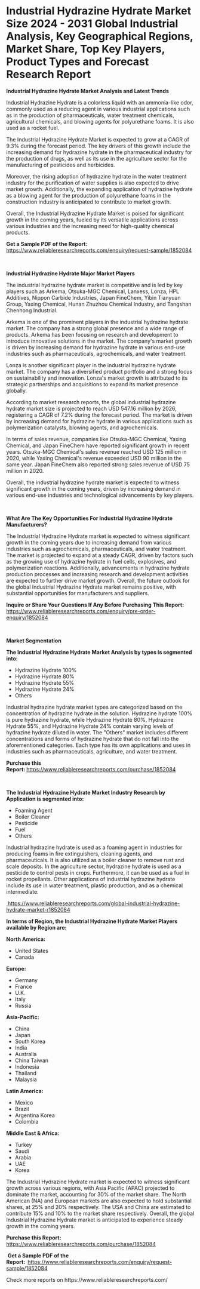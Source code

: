 <p><h1>Industrial Hydrazine Hydrate Market Size 2024 - 2031 Global Industrial Analysis, Key Geographical Regions, Market Share, Top Key Players, Product Types and Forecast Research Report</h1></p><p><strong>Industrial Hydrazine Hydrate Market Analysis and Latest Trends</strong></p>
<p><p>Industrial Hydrazine Hydrate is a colorless liquid with an ammonia-like odor, commonly used as a reducing agent in various industrial applications such as in the production of pharmaceuticals, water treatment chemicals, agricultural chemicals, and blowing agents for polyurethane foams. It is also used as a rocket fuel.</p><p>The Industrial Hydrazine Hydrate Market is expected to grow at a CAGR of 9.3% during the forecast period. The key drivers of this growth include the increasing demand for hydrazine hydrate in the pharmaceutical industry for the production of drugs, as well as its use in the agriculture sector for the manufacturing of pesticides and herbicides.</p><p>Moreover, the rising adoption of hydrazine hydrate in the water treatment industry for the purification of water supplies is also expected to drive market growth. Additionally, the expanding application of hydrazine hydrate as a blowing agent for the production of polyurethane foams in the construction industry is anticipated to contribute to market growth.</p><p>Overall, the Industrial Hydrazine Hydrate Market is poised for significant growth in the coming years, fueled by its versatile applications across various industries and the increasing need for high-quality chemical products.</p></p>
<p><strong>Get a Sample PDF of the Report:&nbsp;</strong> <a href="https://www.reliableresearchreports.com/enquiry/request-sample/1852084">https://www.reliableresearchreports.com/enquiry/request-sample/1852084</a></p>
<p>&nbsp;</p>
<p><strong>Industrial Hydrazine Hydrate Major Market Players</strong></p>
<p><p>The industrial hydrazine hydrate market is competitive and is led by key players such as Arkema, Otsuka-MGC Chemical, Lanxess, Lonza, HPL Additives, Nippon Carbide Industries, Japan FineChem, Yibin Tianyuan Group, Yaxing Chemical, Hunan Zhuzhou Chemical Industry, and Tangshan Chenhong Industrial.</p><p>Arkema is one of the prominent players in the industrial hydrazine hydrate market. The company has a strong global presence and a wide range of products. Arkema has been focusing on research and development to introduce innovative solutions in the market. The company's market growth is driven by increasing demand for hydrazine hydrate in various end-use industries such as pharmaceuticals, agrochemicals, and water treatment.</p><p>Lonza is another significant player in the industrial hydrazine hydrate market. The company has a diversified product portfolio and a strong focus on sustainability and innovation. Lonza's market growth is attributed to its strategic partnerships and acquisitions to expand its market presence globally.</p><p>According to market research reports, the global industrial hydrazine hydrate market size is projected to reach USD 547.16 million by 2026, registering a CAGR of 7.2% during the forecast period. The market is driven by increasing demand for hydrazine hydrate in various applications such as polymerization catalysts, blowing agents, and agrochemicals.</p><p>In terms of sales revenue, companies like Otsuka-MGC Chemical, Yaxing Chemical, and Japan FineChem have reported significant growth in recent years. Otsuka-MGC Chemical's sales revenue reached USD 125 million in 2020, while Yaxing Chemical's revenue exceeded USD 90 million in the same year. Japan FineChem also reported strong sales revenue of USD 75 million in 2020.</p><p>Overall, the industrial hydrazine hydrate market is expected to witness significant growth in the coming years, driven by increasing demand in various end-use industries and technological advancements by key players.</p></p>
<p>&nbsp;</p>
<p><strong>What Are The Key Opportunities For Industrial Hydrazine Hydrate Manufacturers?</strong></p>
<p><p>The Industrial Hydrazine Hydrate market is expected to witness significant growth in the coming years due to increasing demand from various industries such as agrochemicals, pharmaceuticals, and water treatment. The market is projected to expand at a steady CAGR, driven by factors such as the growing use of hydrazine hydrate in fuel cells, explosives, and polymerization reactions. Additionally, advancements in hydrazine hydrate production processes and increasing research and development activities are expected to further drive market growth. Overall, the future outlook for the global Industrial Hydrazine Hydrate market remains positive, with substantial opportunities for manufacturers and suppliers.</p></p>
<p><strong>Inquire or Share Your Questions If Any Before Purchasing This Report:</strong> <a href="https://www.reliableresearchreports.com/enquiry/pre-order-enquiry/1852084">https://www.reliableresearchreports.com/enquiry/pre-order-enquiry/1852084</a></p>
<p>&nbsp;</p>
<p><strong>Market Segmentation</strong></p>
<p><strong>The Industrial Hydrazine Hydrate Market Analysis by types is segmented into:</strong></p>
<p><ul><li>Hydrazine Hydrate 100%</li><li>Hydrazine Hydrate 80%</li><li>Hydrazine Hydrate 55%</li><li>Hydrazine Hydrate 24%</li><li>Others</li></ul></p>
<p><p>Industrial hydrazine hydrate market types are categorized based on the concentration of hydrazine hydrate in the solution. Hydrazine hydrate 100% is pure hydrazine hydrate, while Hydrazine Hydrate 80%, Hydrazine Hydrate 55%, and Hydrazine Hydrate 24% contain varying levels of hydrazine hydrate diluted in water. The "Others" market includes different concentrations and forms of hydrazine hydrate that do not fall into the aforementioned categories. Each type has its own applications and uses in industries such as pharmaceuticals, agriculture, and water treatment.</p></p>
<p><strong>Purchase this Report:&nbsp;</strong><a href="https://www.reliableresearchreports.com/purchase/1852084">https://www.reliableresearchreports.com/purchase/1852084</a></p>
<p>&nbsp;</p>
<p><strong>The Industrial Hydrazine Hydrate Market Industry Research by Application is segmented into:</strong></p>
<p><ul><li>Foaming Agent</li><li>Boiler Cleaner</li><li>Pesticide</li><li>Fuel</li><li>Others</li></ul></p>
<p><p>Industrial hydrazine hydrate is used as a foaming agent in industries for producing foams in fire extinguishers, cleaning agents, and pharmaceuticals. It is also utilized as a boiler cleaner to remove rust and scale deposits. In the agriculture sector, hydrazine hydrate is used as a pesticide to control pests in crops. Furthermore, it can be used as a fuel in rocket propellants. Other applications of industrial hydrazine hydrate include its use in water treatment, plastic production, and as a chemical intermediate.</p></p>
<p><a href="https://www.reliableresearchreports.com/global-industrial-hydrazine-hydrate-market-r1852084">&nbsp;https://www.reliableresearchreports.com/global-industrial-hydrazine-hydrate-market-r1852084</a></p>
<p><strong>In terms of Region, the Industrial Hydrazine Hydrate Market Players available by Region are:</strong></p>
<p>
    <p> <strong> North America: </strong>
        <ul>
            <li>United States</li>
            <li>Canada</li>
        </ul>
        </p> 
    <p> <strong> Europe: </strong>
        <ul>
            <li>Germany</li>
            <li>France</li>
            <li>U.K.</li>
            <li>Italy</li>
            <li>Russia</li>
        </ul>
        </p> 
    <p> <strong> Asia-Pacific: </strong>
        <ul>
            <li>China</li>
            <li>Japan</li>
            <li>South Korea</li>
            <li>India</li>
            <li>Australia</li>
            <li>China Taiwan</li>
            <li>Indonesia</li>
            <li>Thailand</li>
            <li>Malaysia</li>
        </ul>
        </p> 
    <p> <strong> Latin America: </strong>
        <ul>
            <li>Mexico</li>
            <li>Brazil</li>
            <li>Argentina Korea</li>
            <li>Colombia</li>
        </ul>
        </p> 
    <p> <strong> Middle East & Africa: </strong>
        <ul>
            <li>Turkey</li>
            <li>Saudi</li>
            <li>Arabia</li>
            <li>UAE</li>
            <li>Korea</li>
        </ul>
    </p>
    </p>
<p><p>The Industrial Hydrazine Hydrate market is expected to witness significant growth across various regions, with Asia Pacific (APAC) projected to dominate the market, accounting for 30% of the market share. The North American (NA) and European markets are also expected to hold substantial shares, at 25% and 20% respectively. The USA and China are estimated to contribute 15% and 10% to the market share respectively. Overall, the global Industrial Hydrazine Hydrate market is anticipated to experience steady growth in the coming years.</p></p>
<p><strong>Purchase this Report: </strong><a href="https://www.reliableresearchreports.com/purchase/1852084">https://www.reliableresearchreports.com/purchase/1852084</a></p>
<p>&nbsp;<strong>Get a Sample PDF of the Report:&nbsp;&nbsp;</strong><a href="https://www.reliableresearchreports.com/enquiry/request-sample/1852084">https://www.reliableresearchreports.com/enquiry/request-sample/1852084</a></p>
<p><strong></strong></p>
<p>Check more reports on https://www.reliableresearchreports.com/</p>